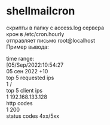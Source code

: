 # shellmailcron
скрипты в папку с access.log сервера </br>
крон в /etc/cron.hourly </br>
отправляет письмо root@localhost </br>
Пример вывода: </br>

time range: </br>
[05/Sep/2022:10:54:27 </br>
05 сен 2022 +10 </br>
top 5 requested ips </br>
      1 / </br>
top 5 client ips </br>
      1 192.168.133.128 </br>
http codes </br>
      1 200 </br>
status codes 4xx/5xx </br>

